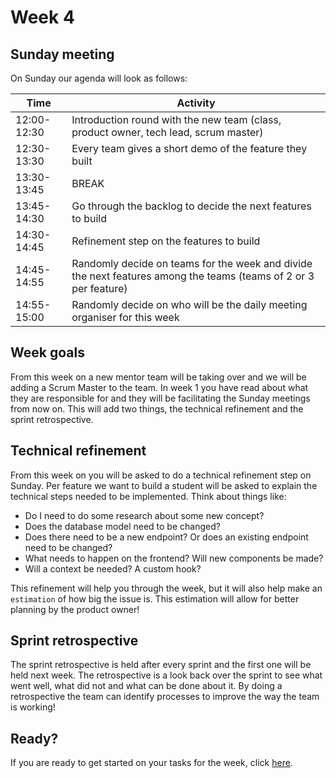 # Week 4

## Sunday meeting

On Sunday our agenda will look as follows:

| Time        | Activity                                                                                                         |
| ----------- | ---------------------------------------------------------------------------------------------------------------- |
| 12:00-12:30 | Introduction round with the new team (class, product owner, tech lead, scrum master)                             |
| 12:30-13:30 | Every team gives a short demo of the feature they built                                                          |
| 13:30-13:45 | BREAK                                                                                                            |
| 13:45-14:30 | Go through the backlog to decide the next features to build                                                      |
| 14:30-14:45 | Refinement step on the features to build                                                                         |
| 14:45-14:55 | Randomly decide on teams for the week and divide the next features among the teams (teams of 2 or 3 per feature) |
| 14:55-15:00 | Randomly decide on who will be the daily meeting organiser for this week                                         |

## Week goals

From this week on a new mentor team will be taking over and we will be adding a Scrum Master to the team. In week 1 you have read about what they are responsible for and they will be facilitating the Sunday meetings from now on. This will add two things, the technical refinement and the sprint retrospective.

## Technical refinement

From this week on you will be asked to do a technical refinement step on Sunday. Per feature we want to build a student will be asked to explain the technical steps needed to be implemented. Think about things like:

- Do I need to do some research about some new concept?
- Does the database model need to be changed?
- Does there need to be a new endpoint? Or does an existing endpoint need to be changed?
- What needs to happen on the frontend? Will new components be made?
- Will a context be needed? A custom hook?

This refinement will help you through the week, but it will also help make an `estimation` of how big the issue is. This estimation will allow for better planning by the product owner!

## Sprint retrospective

The sprint retrospective is held after every sprint and the first one will be held next week. The retrospective is a look back over the sprint to see what went well, what did not and what can be done about it. By doing a retrospective the team can identify processes to improve the way the team is working!

## Ready?

If you are ready to get started on your tasks for the week, click [here](./MAKEME.md).
